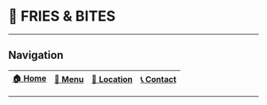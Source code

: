 # 🍔 **FRIES & BITES**

---

## Navigation

| [🏠 Home](#home) | [📖 Menu](#menu) | [📍 Location](#location) | [📞 Contact](#contact) |
|------------------|-----------------|-------------------------|------------------------|

---

